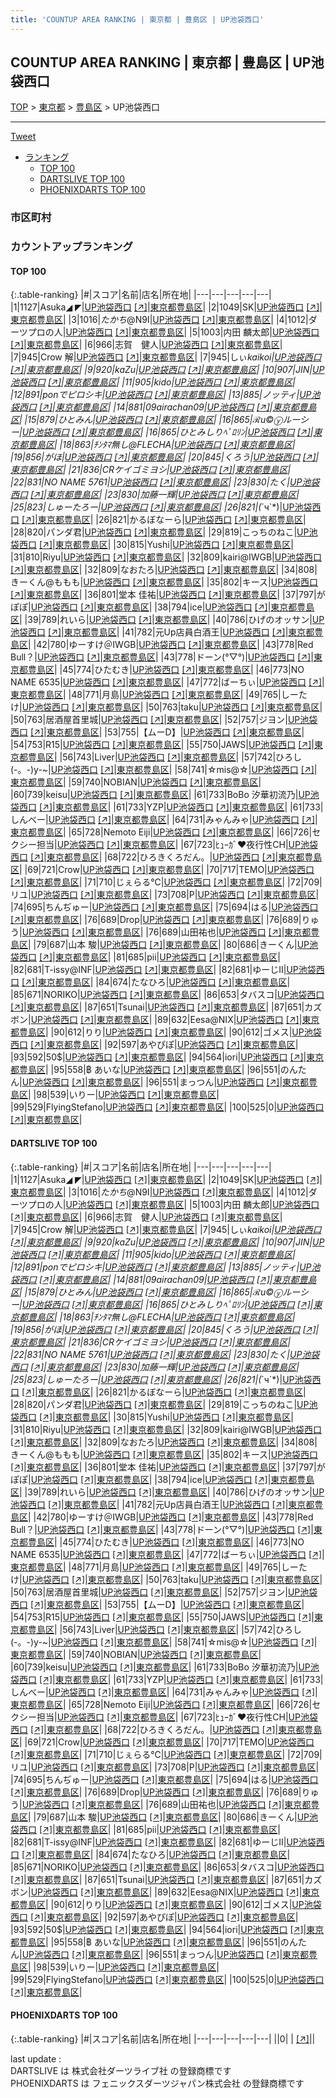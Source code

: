 ```yaml
---
title: 'COUNTUP AREA RANKING | 東京都 | 豊島区 | UP池袋西口'
---
```

## COUNTUP AREA RANKING | 東京都 | 豊島区 | UP池袋西口

[TOP](/darts/rank/) > [東京都](/darts/rank/東京都/) > [豊島区](/darts/rank/東京都/豊島区/) > UP池袋西口

___

<a href="https://twitter.com/share?ref_src=twsrc%5Etfw" data-text="COUNTUP AREA RANKING | 東京都豊島区UP池袋西口" class="twitter-share-button" data-hashtags="DARTSLIVE,PHOENIXDARTS,darts,ダーツ" data-show-count="false">Tweet</a>

* [ランキング](#カウントアップランキング)
    * [TOP 100](#top-100)
    * [DARTSLIVE TOP 100](#dartslive-top-100)
    * [PHOENIXDARTS TOP 100](#phoenixdarts-top-100)

### 市区町村

<ul>

</ul>

### カウントアップランキング

#### TOP 100



{:.table-ranking}
|#|スコア|名前|店名|所在地|
|---|---|---|---|---|
|1|1127|<span class="rank-name-dl">Asuka◢ ◤</span>|<a href="/darts/rank/shops/d7e721c33dec408aa3f63593b5358cc4.html">UP池袋西口</a> <a href="https://search.dartslive.com/jp/shop/d7e721c33dec408aa3f63593b5358cc4">[↗]</a>|<a href="/darts/rank/東京都/豊島区">東京都豊島区</a>|
|2|1049|<span class="rank-name-dl">SK</span>|<a href="/darts/rank/shops/d7e721c33dec408aa3f63593b5358cc4.html">UP池袋西口</a> <a href="https://search.dartslive.com/jp/shop/d7e721c33dec408aa3f63593b5358cc4">[↗]</a>|<a href="/darts/rank/東京都/豊島区">東京都豊島区</a>|
|3|1016|<span class="rank-name-dl">$たかち$@N9I</span>|<a href="/darts/rank/shops/d7e721c33dec408aa3f63593b5358cc4.html">UP池袋西口</a> <a href="https://search.dartslive.com/jp/shop/d7e721c33dec408aa3f63593b5358cc4">[↗]</a>|<a href="/darts/rank/東京都/豊島区">東京都豊島区</a>|
|4|1012|<span class="rank-name-dl">ダーツプロの人</span>|<a href="/darts/rank/shops/d7e721c33dec408aa3f63593b5358cc4.html">UP池袋西口</a> <a href="https://search.dartslive.com/jp/shop/d7e721c33dec408aa3f63593b5358cc4">[↗]</a>|<a href="/darts/rank/東京都/豊島区">東京都豊島区</a>|
|5|1003|<span class="rank-name-dl">内田 麟太郎</span>|<a href="/darts/rank/shops/d7e721c33dec408aa3f63593b5358cc4.html">UP池袋西口</a> <a href="https://search.dartslive.com/jp/shop/d7e721c33dec408aa3f63593b5358cc4">[↗]</a>|<a href="/darts/rank/東京都/豊島区">東京都豊島区</a>|
|6|966|<span class="rank-name-dl">志賀　健人</span>|<a href="/darts/rank/shops/d7e721c33dec408aa3f63593b5358cc4.html">UP池袋西口</a> <a href="https://search.dartslive.com/jp/shop/d7e721c33dec408aa3f63593b5358cc4">[↗]</a>|<a href="/darts/rank/東京都/豊島区">東京都豊島区</a>|
|7|945|<span class="rank-name-dl">Crow 解</span>|<a href="/darts/rank/shops/d7e721c33dec408aa3f63593b5358cc4.html">UP池袋西口</a> <a href="https://search.dartslive.com/jp/shop/d7e721c33dec408aa3f63593b5358cc4">[↗]</a>|<a href="/darts/rank/東京都/豊島区">東京都豊島区</a>|
|7|945|<span class="rank-name-dl">しぃ*kaikoi</span>|<a href="/darts/rank/shops/d7e721c33dec408aa3f63593b5358cc4.html">UP池袋西口</a> <a href="https://search.dartslive.com/jp/shop/d7e721c33dec408aa3f63593b5358cc4">[↗]</a>|<a href="/darts/rank/東京都/豊島区">東京都豊島区</a>|
|9|920|<span class="rank-name-dl">kaZu</span>|<a href="/darts/rank/shops/d7e721c33dec408aa3f63593b5358cc4.html">UP池袋西口</a> <a href="https://search.dartslive.com/jp/shop/d7e721c33dec408aa3f63593b5358cc4">[↗]</a>|<a href="/darts/rank/東京都/豊島区">東京都豊島区</a>|
|10|907|<span class="rank-name-dl">JIN</span>|<a href="/darts/rank/shops/d7e721c33dec408aa3f63593b5358cc4.html">UP池袋西口</a> <a href="https://search.dartslive.com/jp/shop/d7e721c33dec408aa3f63593b5358cc4">[↗]</a>|<a href="/darts/rank/東京都/豊島区">東京都豊島区</a>|
|11|905|<span class="rank-name-dl">kido</span>|<a href="/darts/rank/shops/d7e721c33dec408aa3f63593b5358cc4.html">UP池袋西口</a> <a href="https://search.dartslive.com/jp/shop/d7e721c33dec408aa3f63593b5358cc4">[↗]</a>|<a href="/darts/rank/東京都/豊島区">東京都豊島区</a>|
|12|891|<span class="rank-name-dl">ponでピロシキ</span>|<a href="/darts/rank/shops/d7e721c33dec408aa3f63593b5358cc4.html">UP池袋西口</a> <a href="https://search.dartslive.com/jp/shop/d7e721c33dec408aa3f63593b5358cc4">[↗]</a>|<a href="/darts/rank/東京都/豊島区">東京都豊島区</a>|
|13|885|<span class="rank-name-dl">ノッティ</span>|<a href="/darts/rank/shops/d7e721c33dec408aa3f63593b5358cc4.html">UP池袋西口</a> <a href="https://search.dartslive.com/jp/shop/d7e721c33dec408aa3f63593b5358cc4">[↗]</a>|<a href="/darts/rank/東京都/豊島区">東京都豊島区</a>|
|14|881|<span class="rank-name-dl">09airachan09</span>|<a href="/darts/rank/shops/d7e721c33dec408aa3f63593b5358cc4.html">UP池袋西口</a> <a href="https://search.dartslive.com/jp/shop/d7e721c33dec408aa3f63593b5358cc4">[↗]</a>|<a href="/darts/rank/東京都/豊島区">東京都豊島区</a>|
|15|879|<span class="rank-name-dl">ひとみん</span>|<a href="/darts/rank/shops/d7e721c33dec408aa3f63593b5358cc4.html">UP池袋西口</a> <a href="https://search.dartslive.com/jp/shop/d7e721c33dec408aa3f63593b5358cc4">[↗]</a>|<a href="/darts/rank/東京都/豊島区">東京都豊島区</a>|
|16|865|<span class="rank-name-dl">ℛu©ⓨルーシー</span>|<a href="/darts/rank/shops/d7e721c33dec408aa3f63593b5358cc4.html">UP池袋西口</a> <a href="https://search.dartslive.com/jp/shop/d7e721c33dec408aa3f63593b5358cc4">[↗]</a>|<a href="/darts/rank/東京都/豊島区">東京都豊島区</a>|
|16|865|<span class="rank-name-dl">ひとみしりﾍﾟﾛﾘﾝ</span>|<a href="/darts/rank/shops/d7e721c33dec408aa3f63593b5358cc4.html">UP池袋西口</a> <a href="https://search.dartslive.com/jp/shop/d7e721c33dec408aa3f63593b5358cc4">[↗]</a>|<a href="/darts/rank/東京都/豊島区">東京都豊島区</a>|
|18|863|<span class="rank-name-dl">ﾁﾝﾀﾏ無し@FLECHA</span>|<a href="/darts/rank/shops/d7e721c33dec408aa3f63593b5358cc4.html">UP池袋西口</a> <a href="https://search.dartslive.com/jp/shop/d7e721c33dec408aa3f63593b5358cc4">[↗]</a>|<a href="/darts/rank/東京都/豊島区">東京都豊島区</a>|
|19|856|<span class="rank-name-dl">がほ</span>|<a href="/darts/rank/shops/d7e721c33dec408aa3f63593b5358cc4.html">UP池袋西口</a> <a href="https://search.dartslive.com/jp/shop/d7e721c33dec408aa3f63593b5358cc4">[↗]</a>|<a href="/darts/rank/東京都/豊島区">東京都豊島区</a>|
|20|845|<span class="rank-name-dl">くろう</span>|<a href="/darts/rank/shops/d7e721c33dec408aa3f63593b5358cc4.html">UP池袋西口</a> <a href="https://search.dartslive.com/jp/shop/d7e721c33dec408aa3f63593b5358cc4">[↗]</a>|<a href="/darts/rank/東京都/豊島区">東京都豊島区</a>|
|21|836|<span class="rank-name-dl">CRケイゴミヨシ</span>|<a href="/darts/rank/shops/d7e721c33dec408aa3f63593b5358cc4.html">UP池袋西口</a> <a href="https://search.dartslive.com/jp/shop/d7e721c33dec408aa3f63593b5358cc4">[↗]</a>|<a href="/darts/rank/東京都/豊島区">東京都豊島区</a>|
|22|831|<span class="rank-name-dl">NO NAME 5761</span>|<a href="/darts/rank/shops/d7e721c33dec408aa3f63593b5358cc4.html">UP池袋西口</a> <a href="https://search.dartslive.com/jp/shop/d7e721c33dec408aa3f63593b5358cc4">[↗]</a>|<a href="/darts/rank/東京都/豊島区">東京都豊島区</a>|
|23|830|<span class="rank-name-dl">たく</span>|<a href="/darts/rank/shops/d7e721c33dec408aa3f63593b5358cc4.html">UP池袋西口</a> <a href="https://search.dartslive.com/jp/shop/d7e721c33dec408aa3f63593b5358cc4">[↗]</a>|<a href="/darts/rank/東京都/豊島区">東京都豊島区</a>|
|23|830|<span class="rank-name-dl">加藤一輝</span>|<a href="/darts/rank/shops/d7e721c33dec408aa3f63593b5358cc4.html">UP池袋西口</a> <a href="https://search.dartslive.com/jp/shop/d7e721c33dec408aa3f63593b5358cc4">[↗]</a>|<a href="/darts/rank/東京都/豊島区">東京都豊島区</a>|
|25|823|<span class="rank-name-dl">しゅーたろー</span>|<a href="/darts/rank/shops/d7e721c33dec408aa3f63593b5358cc4.html">UP池袋西口</a> <a href="https://search.dartslive.com/jp/shop/d7e721c33dec408aa3f63593b5358cc4">[↗]</a>|<a href="/darts/rank/東京都/豊島区">東京都豊島区</a>|
|26|821|<span class="rank-name-dl">(*´ч`*)</span>|<a href="/darts/rank/shops/d7e721c33dec408aa3f63593b5358cc4.html">UP池袋西口</a> <a href="https://search.dartslive.com/jp/shop/d7e721c33dec408aa3f63593b5358cc4">[↗]</a>|<a href="/darts/rank/東京都/豊島区">東京都豊島区</a>|
|26|821|<span class="rank-name-dl">かるぼなーら</span>|<a href="/darts/rank/shops/d7e721c33dec408aa3f63593b5358cc4.html">UP池袋西口</a> <a href="https://search.dartslive.com/jp/shop/d7e721c33dec408aa3f63593b5358cc4">[↗]</a>|<a href="/darts/rank/東京都/豊島区">東京都豊島区</a>|
|28|820|<span class="rank-name-dl">パンダ君</span>|<a href="/darts/rank/shops/d7e721c33dec408aa3f63593b5358cc4.html">UP池袋西口</a> <a href="https://search.dartslive.com/jp/shop/d7e721c33dec408aa3f63593b5358cc4">[↗]</a>|<a href="/darts/rank/東京都/豊島区">東京都豊島区</a>|
|29|819|<span class="rank-name-dl">こっちのねこ</span>|<a href="/darts/rank/shops/d7e721c33dec408aa3f63593b5358cc4.html">UP池袋西口</a> <a href="https://search.dartslive.com/jp/shop/d7e721c33dec408aa3f63593b5358cc4">[↗]</a>|<a href="/darts/rank/東京都/豊島区">東京都豊島区</a>|
|30|815|<span class="rank-name-dl">Yushi</span>|<a href="/darts/rank/shops/d7e721c33dec408aa3f63593b5358cc4.html">UP池袋西口</a> <a href="https://search.dartslive.com/jp/shop/d7e721c33dec408aa3f63593b5358cc4">[↗]</a>|<a href="/darts/rank/東京都/豊島区">東京都豊島区</a>|
|31|810|<span class="rank-name-dl">Riyu</span>|<a href="/darts/rank/shops/d7e721c33dec408aa3f63593b5358cc4.html">UP池袋西口</a> <a href="https://search.dartslive.com/jp/shop/d7e721c33dec408aa3f63593b5358cc4">[↗]</a>|<a href="/darts/rank/東京都/豊島区">東京都豊島区</a>|
|32|809|<span class="rank-name-dl">kairi@IWGB</span>|<a href="/darts/rank/shops/d7e721c33dec408aa3f63593b5358cc4.html">UP池袋西口</a> <a href="https://search.dartslive.com/jp/shop/d7e721c33dec408aa3f63593b5358cc4">[↗]</a>|<a href="/darts/rank/東京都/豊島区">東京都豊島区</a>|
|32|809|<span class="rank-name-dl">なおたろ</span>|<a href="/darts/rank/shops/d7e721c33dec408aa3f63593b5358cc4.html">UP池袋西口</a> <a href="https://search.dartslive.com/jp/shop/d7e721c33dec408aa3f63593b5358cc4">[↗]</a>|<a href="/darts/rank/東京都/豊島区">東京都豊島区</a>|
|34|808|<span class="rank-name-dl">きーくん@ももも</span>|<a href="/darts/rank/shops/d7e721c33dec408aa3f63593b5358cc4.html">UP池袋西口</a> <a href="https://search.dartslive.com/jp/shop/d7e721c33dec408aa3f63593b5358cc4">[↗]</a>|<a href="/darts/rank/東京都/豊島区">東京都豊島区</a>|
|35|802|<span class="rank-name-dl">キース</span>|<a href="/darts/rank/shops/d7e721c33dec408aa3f63593b5358cc4.html">UP池袋西口</a> <a href="https://search.dartslive.com/jp/shop/d7e721c33dec408aa3f63593b5358cc4">[↗]</a>|<a href="/darts/rank/東京都/豊島区">東京都豊島区</a>|
|36|801|<span class="rank-name-dl">堂本 佳祐</span>|<a href="/darts/rank/shops/d7e721c33dec408aa3f63593b5358cc4.html">UP池袋西口</a> <a href="https://search.dartslive.com/jp/shop/d7e721c33dec408aa3f63593b5358cc4">[↗]</a>|<a href="/darts/rank/東京都/豊島区">東京都豊島区</a>|
|37|797|<span class="rank-name-dl">がぽぽ</span>|<a href="/darts/rank/shops/d7e721c33dec408aa3f63593b5358cc4.html">UP池袋西口</a> <a href="https://search.dartslive.com/jp/shop/d7e721c33dec408aa3f63593b5358cc4">[↗]</a>|<a href="/darts/rank/東京都/豊島区">東京都豊島区</a>|
|38|794|<span class="rank-name-dl">ice</span>|<a href="/darts/rank/shops/d7e721c33dec408aa3f63593b5358cc4.html">UP池袋西口</a> <a href="https://search.dartslive.com/jp/shop/d7e721c33dec408aa3f63593b5358cc4">[↗]</a>|<a href="/darts/rank/東京都/豊島区">東京都豊島区</a>|
|39|789|<span class="rank-name-dl">れいら</span>|<a href="/darts/rank/shops/d7e721c33dec408aa3f63593b5358cc4.html">UP池袋西口</a> <a href="https://search.dartslive.com/jp/shop/d7e721c33dec408aa3f63593b5358cc4">[↗]</a>|<a href="/darts/rank/東京都/豊島区">東京都豊島区</a>|
|40|786|<span class="rank-name-dl">ひげのオッサン</span>|<a href="/darts/rank/shops/d7e721c33dec408aa3f63593b5358cc4.html">UP池袋西口</a> <a href="https://search.dartslive.com/jp/shop/d7e721c33dec408aa3f63593b5358cc4">[↗]</a>|<a href="/darts/rank/東京都/豊島区">東京都豊島区</a>|
|41|782|<span class="rank-name-dl">元Up店員白酒王</span>|<a href="/darts/rank/shops/d7e721c33dec408aa3f63593b5358cc4.html">UP池袋西口</a> <a href="https://search.dartslive.com/jp/shop/d7e721c33dec408aa3f63593b5358cc4">[↗]</a>|<a href="/darts/rank/東京都/豊島区">東京都豊島区</a>|
|42|780|<span class="rank-name-dl">ゆーすけ＠IWGB</span>|<a href="/darts/rank/shops/d7e721c33dec408aa3f63593b5358cc4.html">UP池袋西口</a> <a href="https://search.dartslive.com/jp/shop/d7e721c33dec408aa3f63593b5358cc4">[↗]</a>|<a href="/darts/rank/東京都/豊島区">東京都豊島区</a>|
|43|778|<span class="rank-name-dl">Red Bull？</span>|<a href="/darts/rank/shops/d7e721c33dec408aa3f63593b5358cc4.html">UP池袋西口</a> <a href="https://search.dartslive.com/jp/shop/d7e721c33dec408aa3f63593b5358cc4">[↗]</a>|<a href="/darts/rank/東京都/豊島区">東京都豊島区</a>|
|43|778|<span class="rank-name-dl">ドーン(°▽°)</span>|<a href="/darts/rank/shops/d7e721c33dec408aa3f63593b5358cc4.html">UP池袋西口</a> <a href="https://search.dartslive.com/jp/shop/d7e721c33dec408aa3f63593b5358cc4">[↗]</a>|<a href="/darts/rank/東京都/豊島区">東京都豊島区</a>|
|45|774|<span class="rank-name-dl">ひたむき</span>|<a href="/darts/rank/shops/d7e721c33dec408aa3f63593b5358cc4.html">UP池袋西口</a> <a href="https://search.dartslive.com/jp/shop/d7e721c33dec408aa3f63593b5358cc4">[↗]</a>|<a href="/darts/rank/東京都/豊島区">東京都豊島区</a>|
|46|773|<span class="rank-name-dl">NO NAME 6535</span>|<a href="/darts/rank/shops/d7e721c33dec408aa3f63593b5358cc4.html">UP池袋西口</a> <a href="https://search.dartslive.com/jp/shop/d7e721c33dec408aa3f63593b5358cc4">[↗]</a>|<a href="/darts/rank/東京都/豊島区">東京都豊島区</a>|
|47|772|<span class="rank-name-dl">ばーちぃ</span>|<a href="/darts/rank/shops/d7e721c33dec408aa3f63593b5358cc4.html">UP池袋西口</a> <a href="https://search.dartslive.com/jp/shop/d7e721c33dec408aa3f63593b5358cc4">[↗]</a>|<a href="/darts/rank/東京都/豊島区">東京都豊島区</a>|
|48|771|<span class="rank-name-dl">月島</span>|<a href="/darts/rank/shops/d7e721c33dec408aa3f63593b5358cc4.html">UP池袋西口</a> <a href="https://search.dartslive.com/jp/shop/d7e721c33dec408aa3f63593b5358cc4">[↗]</a>|<a href="/darts/rank/東京都/豊島区">東京都豊島区</a>|
|49|765|<span class="rank-name-dl">しーたけ</span>|<a href="/darts/rank/shops/d7e721c33dec408aa3f63593b5358cc4.html">UP池袋西口</a> <a href="https://search.dartslive.com/jp/shop/d7e721c33dec408aa3f63593b5358cc4">[↗]</a>|<a href="/darts/rank/東京都/豊島区">東京都豊島区</a>|
|50|763|<span class="rank-name-dl">taku</span>|<a href="/darts/rank/shops/d7e721c33dec408aa3f63593b5358cc4.html">UP池袋西口</a> <a href="https://search.dartslive.com/jp/shop/d7e721c33dec408aa3f63593b5358cc4">[↗]</a>|<a href="/darts/rank/東京都/豊島区">東京都豊島区</a>|
|50|763|<span class="rank-name-dl">居酒屋首里城</span>|<a href="/darts/rank/shops/d7e721c33dec408aa3f63593b5358cc4.html">UP池袋西口</a> <a href="https://search.dartslive.com/jp/shop/d7e721c33dec408aa3f63593b5358cc4">[↗]</a>|<a href="/darts/rank/東京都/豊島区">東京都豊島区</a>|
|52|757|<span class="rank-name-dl">ジヨン</span>|<a href="/darts/rank/shops/d7e721c33dec408aa3f63593b5358cc4.html">UP池袋西口</a> <a href="https://search.dartslive.com/jp/shop/d7e721c33dec408aa3f63593b5358cc4">[↗]</a>|<a href="/darts/rank/東京都/豊島区">東京都豊島区</a>|
|53|755|<span class="rank-name-dl">【ムーD】</span>|<a href="/darts/rank/shops/d7e721c33dec408aa3f63593b5358cc4.html">UP池袋西口</a> <a href="https://search.dartslive.com/jp/shop/d7e721c33dec408aa3f63593b5358cc4">[↗]</a>|<a href="/darts/rank/東京都/豊島区">東京都豊島区</a>|
|54|753|<span class="rank-name-dl">R15</span>|<a href="/darts/rank/shops/d7e721c33dec408aa3f63593b5358cc4.html">UP池袋西口</a> <a href="https://search.dartslive.com/jp/shop/d7e721c33dec408aa3f63593b5358cc4">[↗]</a>|<a href="/darts/rank/東京都/豊島区">東京都豊島区</a>|
|55|750|<span class="rank-name-dl">JAWS</span>|<a href="/darts/rank/shops/d7e721c33dec408aa3f63593b5358cc4.html">UP池袋西口</a> <a href="https://search.dartslive.com/jp/shop/d7e721c33dec408aa3f63593b5358cc4">[↗]</a>|<a href="/darts/rank/東京都/豊島区">東京都豊島区</a>|
|56|743|<span class="rank-name-dl">Liver</span>|<a href="/darts/rank/shops/d7e721c33dec408aa3f63593b5358cc4.html">UP池袋西口</a> <a href="https://search.dartslive.com/jp/shop/d7e721c33dec408aa3f63593b5358cc4">[↗]</a>|<a href="/darts/rank/東京都/豊島区">東京都豊島区</a>|
|57|742|<span class="rank-name-dl">ひろし(-。-)y-~</span>|<a href="/darts/rank/shops/d7e721c33dec408aa3f63593b5358cc4.html">UP池袋西口</a> <a href="https://search.dartslive.com/jp/shop/d7e721c33dec408aa3f63593b5358cc4">[↗]</a>|<a href="/darts/rank/東京都/豊島区">東京都豊島区</a>|
|58|741|<span class="rank-name-dl">☆mis@☆</span>|<a href="/darts/rank/shops/d7e721c33dec408aa3f63593b5358cc4.html">UP池袋西口</a> <a href="https://search.dartslive.com/jp/shop/d7e721c33dec408aa3f63593b5358cc4">[↗]</a>|<a href="/darts/rank/東京都/豊島区">東京都豊島区</a>|
|59|740|<span class="rank-name-dl">NOBIAN</span>|<a href="/darts/rank/shops/d7e721c33dec408aa3f63593b5358cc4.html">UP池袋西口</a> <a href="https://search.dartslive.com/jp/shop/d7e721c33dec408aa3f63593b5358cc4">[↗]</a>|<a href="/darts/rank/東京都/豊島区">東京都豊島区</a>|
|60|739|<span class="rank-name-dl">keisu</span>|<a href="/darts/rank/shops/d7e721c33dec408aa3f63593b5358cc4.html">UP池袋西口</a> <a href="https://search.dartslive.com/jp/shop/d7e721c33dec408aa3f63593b5358cc4">[↗]</a>|<a href="/darts/rank/東京都/豊島区">東京都豊島区</a>|
|61|733|<span class="rank-name-dl">BoBo 汐華初流乃</span>|<a href="/darts/rank/shops/d7e721c33dec408aa3f63593b5358cc4.html">UP池袋西口</a> <a href="https://search.dartslive.com/jp/shop/d7e721c33dec408aa3f63593b5358cc4">[↗]</a>|<a href="/darts/rank/東京都/豊島区">東京都豊島区</a>|
|61|733|<span class="rank-name-dl">YZP</span>|<a href="/darts/rank/shops/d7e721c33dec408aa3f63593b5358cc4.html">UP池袋西口</a> <a href="https://search.dartslive.com/jp/shop/d7e721c33dec408aa3f63593b5358cc4">[↗]</a>|<a href="/darts/rank/東京都/豊島区">東京都豊島区</a>|
|61|733|<span class="rank-name-dl">しんべー</span>|<a href="/darts/rank/shops/d7e721c33dec408aa3f63593b5358cc4.html">UP池袋西口</a> <a href="https://search.dartslive.com/jp/shop/d7e721c33dec408aa3f63593b5358cc4">[↗]</a>|<a href="/darts/rank/東京都/豊島区">東京都豊島区</a>|
|64|731|<span class="rank-name-dl">みゃんみゃ</span>|<a href="/darts/rank/shops/d7e721c33dec408aa3f63593b5358cc4.html">UP池袋西口</a> <a href="https://search.dartslive.com/jp/shop/d7e721c33dec408aa3f63593b5358cc4">[↗]</a>|<a href="/darts/rank/東京都/豊島区">東京都豊島区</a>|
|65|728|<span class="rank-name-dl">Nemoto Eiji</span>|<a href="/darts/rank/shops/d7e721c33dec408aa3f63593b5358cc4.html">UP池袋西口</a> <a href="https://search.dartslive.com/jp/shop/d7e721c33dec408aa3f63593b5358cc4">[↗]</a>|<a href="/darts/rank/東京都/豊島区">東京都豊島区</a>|
|66|726|<span class="rank-name-dl">セクシー担当</span>|<a href="/darts/rank/shops/d7e721c33dec408aa3f63593b5358cc4.html">UP池袋西口</a> <a href="https://search.dartslive.com/jp/shop/d7e721c33dec408aa3f63593b5358cc4">[↗]</a>|<a href="/darts/rank/東京都/豊島区">東京都豊島区</a>|
|67|723|<span class="rank-name-dl">ﾋｭｰｶﾞ❤夜行性CH</span>|<a href="/darts/rank/shops/d7e721c33dec408aa3f63593b5358cc4.html">UP池袋西口</a> <a href="https://search.dartslive.com/jp/shop/d7e721c33dec408aa3f63593b5358cc4">[↗]</a>|<a href="/darts/rank/東京都/豊島区">東京都豊島区</a>|
|68|722|<span class="rank-name-dl">ひろきくろだん。</span>|<a href="/darts/rank/shops/d7e721c33dec408aa3f63593b5358cc4.html">UP池袋西口</a> <a href="https://search.dartslive.com/jp/shop/d7e721c33dec408aa3f63593b5358cc4">[↗]</a>|<a href="/darts/rank/東京都/豊島区">東京都豊島区</a>|
|69|721|<span class="rank-name-dl">Crow</span>|<a href="/darts/rank/shops/d7e721c33dec408aa3f63593b5358cc4.html">UP池袋西口</a> <a href="https://search.dartslive.com/jp/shop/d7e721c33dec408aa3f63593b5358cc4">[↗]</a>|<a href="/darts/rank/東京都/豊島区">東京都豊島区</a>|
|70|717|<span class="rank-name-dl">TEMO</span>|<a href="/darts/rank/shops/d7e721c33dec408aa3f63593b5358cc4.html">UP池袋西口</a> <a href="https://search.dartslive.com/jp/shop/d7e721c33dec408aa3f63593b5358cc4">[↗]</a>|<a href="/darts/rank/東京都/豊島区">東京都豊島区</a>|
|71|710|<span class="rank-name-dl">じぇらる℃</span>|<a href="/darts/rank/shops/d7e721c33dec408aa3f63593b5358cc4.html">UP池袋西口</a> <a href="https://search.dartslive.com/jp/shop/d7e721c33dec408aa3f63593b5358cc4">[↗]</a>|<a href="/darts/rank/東京都/豊島区">東京都豊島区</a>|
|72|709|<span class="rank-name-dl">リユ</span>|<a href="/darts/rank/shops/d7e721c33dec408aa3f63593b5358cc4.html">UP池袋西口</a> <a href="https://search.dartslive.com/jp/shop/d7e721c33dec408aa3f63593b5358cc4">[↗]</a>|<a href="/darts/rank/東京都/豊島区">東京都豊島区</a>|
|73|708|<span class="rank-name-dl">P</span>|<a href="/darts/rank/shops/d7e721c33dec408aa3f63593b5358cc4.html">UP池袋西口</a> <a href="https://search.dartslive.com/jp/shop/d7e721c33dec408aa3f63593b5358cc4">[↗]</a>|<a href="/darts/rank/東京都/豊島区">東京都豊島区</a>|
|74|695|<span class="rank-name-dl">ちんぢゅー</span>|<a href="/darts/rank/shops/d7e721c33dec408aa3f63593b5358cc4.html">UP池袋西口</a> <a href="https://search.dartslive.com/jp/shop/d7e721c33dec408aa3f63593b5358cc4">[↗]</a>|<a href="/darts/rank/東京都/豊島区">東京都豊島区</a>|
|75|694|<span class="rank-name-dl">はる</span>|<a href="/darts/rank/shops/d7e721c33dec408aa3f63593b5358cc4.html">UP池袋西口</a> <a href="https://search.dartslive.com/jp/shop/d7e721c33dec408aa3f63593b5358cc4">[↗]</a>|<a href="/darts/rank/東京都/豊島区">東京都豊島区</a>|
|76|689|<span class="rank-name-dl">Drop</span>|<a href="/darts/rank/shops/d7e721c33dec408aa3f63593b5358cc4.html">UP池袋西口</a> <a href="https://search.dartslive.com/jp/shop/d7e721c33dec408aa3f63593b5358cc4">[↗]</a>|<a href="/darts/rank/東京都/豊島区">東京都豊島区</a>|
|76|689|<span class="rank-name-dl">りゅう</span>|<a href="/darts/rank/shops/d7e721c33dec408aa3f63593b5358cc4.html">UP池袋西口</a> <a href="https://search.dartslive.com/jp/shop/d7e721c33dec408aa3f63593b5358cc4">[↗]</a>|<a href="/darts/rank/東京都/豊島区">東京都豊島区</a>|
|76|689|<span class="rank-name-dl">山田祐也</span>|<a href="/darts/rank/shops/d7e721c33dec408aa3f63593b5358cc4.html">UP池袋西口</a> <a href="https://search.dartslive.com/jp/shop/d7e721c33dec408aa3f63593b5358cc4">[↗]</a>|<a href="/darts/rank/東京都/豊島区">東京都豊島区</a>|
|79|687|<span class="rank-name-dl">山本 駿</span>|<a href="/darts/rank/shops/d7e721c33dec408aa3f63593b5358cc4.html">UP池袋西口</a> <a href="https://search.dartslive.com/jp/shop/d7e721c33dec408aa3f63593b5358cc4">[↗]</a>|<a href="/darts/rank/東京都/豊島区">東京都豊島区</a>|
|80|686|<span class="rank-name-dl">きーくん</span>|<a href="/darts/rank/shops/d7e721c33dec408aa3f63593b5358cc4.html">UP池袋西口</a> <a href="https://search.dartslive.com/jp/shop/d7e721c33dec408aa3f63593b5358cc4">[↗]</a>|<a href="/darts/rank/東京都/豊島区">東京都豊島区</a>|
|81|685|<span class="rank-name-dl">pii</span>|<a href="/darts/rank/shops/d7e721c33dec408aa3f63593b5358cc4.html">UP池袋西口</a> <a href="https://search.dartslive.com/jp/shop/d7e721c33dec408aa3f63593b5358cc4">[↗]</a>|<a href="/darts/rank/東京都/豊島区">東京都豊島区</a>|
|82|681|<span class="rank-name-dl">T-issy@INF</span>|<a href="/darts/rank/shops/d7e721c33dec408aa3f63593b5358cc4.html">UP池袋西口</a> <a href="https://search.dartslive.com/jp/shop/d7e721c33dec408aa3f63593b5358cc4">[↗]</a>|<a href="/darts/rank/東京都/豊島区">東京都豊島区</a>|
|82|681|<span class="rank-name-dl">ゆーじII</span>|<a href="/darts/rank/shops/d7e721c33dec408aa3f63593b5358cc4.html">UP池袋西口</a> <a href="https://search.dartslive.com/jp/shop/d7e721c33dec408aa3f63593b5358cc4">[↗]</a>|<a href="/darts/rank/東京都/豊島区">東京都豊島区</a>|
|84|674|<span class="rank-name-dl">たなひろ</span>|<a href="/darts/rank/shops/d7e721c33dec408aa3f63593b5358cc4.html">UP池袋西口</a> <a href="https://search.dartslive.com/jp/shop/d7e721c33dec408aa3f63593b5358cc4">[↗]</a>|<a href="/darts/rank/東京都/豊島区">東京都豊島区</a>|
|85|671|<span class="rank-name-dl">NORIKO</span>|<a href="/darts/rank/shops/d7e721c33dec408aa3f63593b5358cc4.html">UP池袋西口</a> <a href="https://search.dartslive.com/jp/shop/d7e721c33dec408aa3f63593b5358cc4">[↗]</a>|<a href="/darts/rank/東京都/豊島区">東京都豊島区</a>|
|86|653|<span class="rank-name-dl">タバスコ</span>|<a href="/darts/rank/shops/d7e721c33dec408aa3f63593b5358cc4.html">UP池袋西口</a> <a href="https://search.dartslive.com/jp/shop/d7e721c33dec408aa3f63593b5358cc4">[↗]</a>|<a href="/darts/rank/東京都/豊島区">東京都豊島区</a>|
|87|651|<span class="rank-name-dl">Tsunai</span>|<a href="/darts/rank/shops/d7e721c33dec408aa3f63593b5358cc4.html">UP池袋西口</a> <a href="https://search.dartslive.com/jp/shop/d7e721c33dec408aa3f63593b5358cc4">[↗]</a>|<a href="/darts/rank/東京都/豊島区">東京都豊島区</a>|
|87|651|<span class="rank-name-dl">カズボン</span>|<a href="/darts/rank/shops/d7e721c33dec408aa3f63593b5358cc4.html">UP池袋西口</a> <a href="https://search.dartslive.com/jp/shop/d7e721c33dec408aa3f63593b5358cc4">[↗]</a>|<a href="/darts/rank/東京都/豊島区">東京都豊島区</a>|
|89|632|<span class="rank-name-dl">Eesa@NIX</span>|<a href="/darts/rank/shops/d7e721c33dec408aa3f63593b5358cc4.html">UP池袋西口</a> <a href="https://search.dartslive.com/jp/shop/d7e721c33dec408aa3f63593b5358cc4">[↗]</a>|<a href="/darts/rank/東京都/豊島区">東京都豊島区</a>|
|90|612|<span class="rank-name-dl">りり</span>|<a href="/darts/rank/shops/d7e721c33dec408aa3f63593b5358cc4.html">UP池袋西口</a> <a href="https://search.dartslive.com/jp/shop/d7e721c33dec408aa3f63593b5358cc4">[↗]</a>|<a href="/darts/rank/東京都/豊島区">東京都豊島区</a>|
|90|612|<span class="rank-name-dl">ゴメス</span>|<a href="/darts/rank/shops/d7e721c33dec408aa3f63593b5358cc4.html">UP池袋西口</a> <a href="https://search.dartslive.com/jp/shop/d7e721c33dec408aa3f63593b5358cc4">[↗]</a>|<a href="/darts/rank/東京都/豊島区">東京都豊島区</a>|
|92|597|<span class="rank-name-dl">あやぴぽ</span>|<a href="/darts/rank/shops/d7e721c33dec408aa3f63593b5358cc4.html">UP池袋西口</a> <a href="https://search.dartslive.com/jp/shop/d7e721c33dec408aa3f63593b5358cc4">[↗]</a>|<a href="/darts/rank/東京都/豊島区">東京都豊島区</a>|
|93|592|<span class="rank-name-dl">50$</span>|<a href="/darts/rank/shops/d7e721c33dec408aa3f63593b5358cc4.html">UP池袋西口</a> <a href="https://search.dartslive.com/jp/shop/d7e721c33dec408aa3f63593b5358cc4">[↗]</a>|<a href="/darts/rank/東京都/豊島区">東京都豊島区</a>|
|94|564|<span class="rank-name-dl">iori</span>|<a href="/darts/rank/shops/d7e721c33dec408aa3f63593b5358cc4.html">UP池袋西口</a> <a href="https://search.dartslive.com/jp/shop/d7e721c33dec408aa3f63593b5358cc4">[↗]</a>|<a href="/darts/rank/東京都/豊島区">東京都豊島区</a>|
|95|558|<span class="rank-name-dl">฿ あいな</span>|<a href="/darts/rank/shops/d7e721c33dec408aa3f63593b5358cc4.html">UP池袋西口</a> <a href="https://search.dartslive.com/jp/shop/d7e721c33dec408aa3f63593b5358cc4">[↗]</a>|<a href="/darts/rank/東京都/豊島区">東京都豊島区</a>|
|96|551|<span class="rank-name-dl">のんたん</span>|<a href="/darts/rank/shops/d7e721c33dec408aa3f63593b5358cc4.html">UP池袋西口</a> <a href="https://search.dartslive.com/jp/shop/d7e721c33dec408aa3f63593b5358cc4">[↗]</a>|<a href="/darts/rank/東京都/豊島区">東京都豊島区</a>|
|96|551|<span class="rank-name-dl">まっつん</span>|<a href="/darts/rank/shops/d7e721c33dec408aa3f63593b5358cc4.html">UP池袋西口</a> <a href="https://search.dartslive.com/jp/shop/d7e721c33dec408aa3f63593b5358cc4">[↗]</a>|<a href="/darts/rank/東京都/豊島区">東京都豊島区</a>|
|98|539|<span class="rank-name-dl">いりー</span>|<a href="/darts/rank/shops/d7e721c33dec408aa3f63593b5358cc4.html">UP池袋西口</a> <a href="https://search.dartslive.com/jp/shop/d7e721c33dec408aa3f63593b5358cc4">[↗]</a>|<a href="/darts/rank/東京都/豊島区">東京都豊島区</a>|
|99|529|<span class="rank-name-dl">FlyingStefano</span>|<a href="/darts/rank/shops/d7e721c33dec408aa3f63593b5358cc4.html">UP池袋西口</a> <a href="https://search.dartslive.com/jp/shop/d7e721c33dec408aa3f63593b5358cc4">[↗]</a>|<a href="/darts/rank/東京都/豊島区">東京都豊島区</a>|
|100|525|<span class="rank-name-dl">0</span>|<a href="/darts/rank/shops/d7e721c33dec408aa3f63593b5358cc4.html">UP池袋西口</a> <a href="https://search.dartslive.com/jp/shop/d7e721c33dec408aa3f63593b5358cc4">[↗]</a>|<a href="/darts/rank/東京都/豊島区">東京都豊島区</a>|


#### DARTSLIVE TOP 100



{:.table-ranking}
|#|スコア|名前|店名|所在地|
|---|---|---|---|---|
|1|1127|<span class="rank-name-dl">Asuka◢ ◤</span>|<a href="/darts/rank/shops/d7e721c33dec408aa3f63593b5358cc4.html">UP池袋西口</a> <a href="https://search.dartslive.com/jp/shop/d7e721c33dec408aa3f63593b5358cc4">[↗]</a>|<a href="/darts/rank/東京都/豊島区">東京都豊島区</a>|
|2|1049|<span class="rank-name-dl">SK</span>|<a href="/darts/rank/shops/d7e721c33dec408aa3f63593b5358cc4.html">UP池袋西口</a> <a href="https://search.dartslive.com/jp/shop/d7e721c33dec408aa3f63593b5358cc4">[↗]</a>|<a href="/darts/rank/東京都/豊島区">東京都豊島区</a>|
|3|1016|<span class="rank-name-dl">$たかち$@N9I</span>|<a href="/darts/rank/shops/d7e721c33dec408aa3f63593b5358cc4.html">UP池袋西口</a> <a href="https://search.dartslive.com/jp/shop/d7e721c33dec408aa3f63593b5358cc4">[↗]</a>|<a href="/darts/rank/東京都/豊島区">東京都豊島区</a>|
|4|1012|<span class="rank-name-dl">ダーツプロの人</span>|<a href="/darts/rank/shops/d7e721c33dec408aa3f63593b5358cc4.html">UP池袋西口</a> <a href="https://search.dartslive.com/jp/shop/d7e721c33dec408aa3f63593b5358cc4">[↗]</a>|<a href="/darts/rank/東京都/豊島区">東京都豊島区</a>|
|5|1003|<span class="rank-name-dl">内田 麟太郎</span>|<a href="/darts/rank/shops/d7e721c33dec408aa3f63593b5358cc4.html">UP池袋西口</a> <a href="https://search.dartslive.com/jp/shop/d7e721c33dec408aa3f63593b5358cc4">[↗]</a>|<a href="/darts/rank/東京都/豊島区">東京都豊島区</a>|
|6|966|<span class="rank-name-dl">志賀　健人</span>|<a href="/darts/rank/shops/d7e721c33dec408aa3f63593b5358cc4.html">UP池袋西口</a> <a href="https://search.dartslive.com/jp/shop/d7e721c33dec408aa3f63593b5358cc4">[↗]</a>|<a href="/darts/rank/東京都/豊島区">東京都豊島区</a>|
|7|945|<span class="rank-name-dl">Crow 解</span>|<a href="/darts/rank/shops/d7e721c33dec408aa3f63593b5358cc4.html">UP池袋西口</a> <a href="https://search.dartslive.com/jp/shop/d7e721c33dec408aa3f63593b5358cc4">[↗]</a>|<a href="/darts/rank/東京都/豊島区">東京都豊島区</a>|
|7|945|<span class="rank-name-dl">しぃ*kaikoi</span>|<a href="/darts/rank/shops/d7e721c33dec408aa3f63593b5358cc4.html">UP池袋西口</a> <a href="https://search.dartslive.com/jp/shop/d7e721c33dec408aa3f63593b5358cc4">[↗]</a>|<a href="/darts/rank/東京都/豊島区">東京都豊島区</a>|
|9|920|<span class="rank-name-dl">kaZu</span>|<a href="/darts/rank/shops/d7e721c33dec408aa3f63593b5358cc4.html">UP池袋西口</a> <a href="https://search.dartslive.com/jp/shop/d7e721c33dec408aa3f63593b5358cc4">[↗]</a>|<a href="/darts/rank/東京都/豊島区">東京都豊島区</a>|
|10|907|<span class="rank-name-dl">JIN</span>|<a href="/darts/rank/shops/d7e721c33dec408aa3f63593b5358cc4.html">UP池袋西口</a> <a href="https://search.dartslive.com/jp/shop/d7e721c33dec408aa3f63593b5358cc4">[↗]</a>|<a href="/darts/rank/東京都/豊島区">東京都豊島区</a>|
|11|905|<span class="rank-name-dl">kido</span>|<a href="/darts/rank/shops/d7e721c33dec408aa3f63593b5358cc4.html">UP池袋西口</a> <a href="https://search.dartslive.com/jp/shop/d7e721c33dec408aa3f63593b5358cc4">[↗]</a>|<a href="/darts/rank/東京都/豊島区">東京都豊島区</a>|
|12|891|<span class="rank-name-dl">ponでピロシキ</span>|<a href="/darts/rank/shops/d7e721c33dec408aa3f63593b5358cc4.html">UP池袋西口</a> <a href="https://search.dartslive.com/jp/shop/d7e721c33dec408aa3f63593b5358cc4">[↗]</a>|<a href="/darts/rank/東京都/豊島区">東京都豊島区</a>|
|13|885|<span class="rank-name-dl">ノッティ</span>|<a href="/darts/rank/shops/d7e721c33dec408aa3f63593b5358cc4.html">UP池袋西口</a> <a href="https://search.dartslive.com/jp/shop/d7e721c33dec408aa3f63593b5358cc4">[↗]</a>|<a href="/darts/rank/東京都/豊島区">東京都豊島区</a>|
|14|881|<span class="rank-name-dl">09airachan09</span>|<a href="/darts/rank/shops/d7e721c33dec408aa3f63593b5358cc4.html">UP池袋西口</a> <a href="https://search.dartslive.com/jp/shop/d7e721c33dec408aa3f63593b5358cc4">[↗]</a>|<a href="/darts/rank/東京都/豊島区">東京都豊島区</a>|
|15|879|<span class="rank-name-dl">ひとみん</span>|<a href="/darts/rank/shops/d7e721c33dec408aa3f63593b5358cc4.html">UP池袋西口</a> <a href="https://search.dartslive.com/jp/shop/d7e721c33dec408aa3f63593b5358cc4">[↗]</a>|<a href="/darts/rank/東京都/豊島区">東京都豊島区</a>|
|16|865|<span class="rank-name-dl">ℛu©ⓨルーシー</span>|<a href="/darts/rank/shops/d7e721c33dec408aa3f63593b5358cc4.html">UP池袋西口</a> <a href="https://search.dartslive.com/jp/shop/d7e721c33dec408aa3f63593b5358cc4">[↗]</a>|<a href="/darts/rank/東京都/豊島区">東京都豊島区</a>|
|16|865|<span class="rank-name-dl">ひとみしりﾍﾟﾛﾘﾝ</span>|<a href="/darts/rank/shops/d7e721c33dec408aa3f63593b5358cc4.html">UP池袋西口</a> <a href="https://search.dartslive.com/jp/shop/d7e721c33dec408aa3f63593b5358cc4">[↗]</a>|<a href="/darts/rank/東京都/豊島区">東京都豊島区</a>|
|18|863|<span class="rank-name-dl">ﾁﾝﾀﾏ無し@FLECHA</span>|<a href="/darts/rank/shops/d7e721c33dec408aa3f63593b5358cc4.html">UP池袋西口</a> <a href="https://search.dartslive.com/jp/shop/d7e721c33dec408aa3f63593b5358cc4">[↗]</a>|<a href="/darts/rank/東京都/豊島区">東京都豊島区</a>|
|19|856|<span class="rank-name-dl">がほ</span>|<a href="/darts/rank/shops/d7e721c33dec408aa3f63593b5358cc4.html">UP池袋西口</a> <a href="https://search.dartslive.com/jp/shop/d7e721c33dec408aa3f63593b5358cc4">[↗]</a>|<a href="/darts/rank/東京都/豊島区">東京都豊島区</a>|
|20|845|<span class="rank-name-dl">くろう</span>|<a href="/darts/rank/shops/d7e721c33dec408aa3f63593b5358cc4.html">UP池袋西口</a> <a href="https://search.dartslive.com/jp/shop/d7e721c33dec408aa3f63593b5358cc4">[↗]</a>|<a href="/darts/rank/東京都/豊島区">東京都豊島区</a>|
|21|836|<span class="rank-name-dl">CRケイゴミヨシ</span>|<a href="/darts/rank/shops/d7e721c33dec408aa3f63593b5358cc4.html">UP池袋西口</a> <a href="https://search.dartslive.com/jp/shop/d7e721c33dec408aa3f63593b5358cc4">[↗]</a>|<a href="/darts/rank/東京都/豊島区">東京都豊島区</a>|
|22|831|<span class="rank-name-dl">NO NAME 5761</span>|<a href="/darts/rank/shops/d7e721c33dec408aa3f63593b5358cc4.html">UP池袋西口</a> <a href="https://search.dartslive.com/jp/shop/d7e721c33dec408aa3f63593b5358cc4">[↗]</a>|<a href="/darts/rank/東京都/豊島区">東京都豊島区</a>|
|23|830|<span class="rank-name-dl">たく</span>|<a href="/darts/rank/shops/d7e721c33dec408aa3f63593b5358cc4.html">UP池袋西口</a> <a href="https://search.dartslive.com/jp/shop/d7e721c33dec408aa3f63593b5358cc4">[↗]</a>|<a href="/darts/rank/東京都/豊島区">東京都豊島区</a>|
|23|830|<span class="rank-name-dl">加藤一輝</span>|<a href="/darts/rank/shops/d7e721c33dec408aa3f63593b5358cc4.html">UP池袋西口</a> <a href="https://search.dartslive.com/jp/shop/d7e721c33dec408aa3f63593b5358cc4">[↗]</a>|<a href="/darts/rank/東京都/豊島区">東京都豊島区</a>|
|25|823|<span class="rank-name-dl">しゅーたろー</span>|<a href="/darts/rank/shops/d7e721c33dec408aa3f63593b5358cc4.html">UP池袋西口</a> <a href="https://search.dartslive.com/jp/shop/d7e721c33dec408aa3f63593b5358cc4">[↗]</a>|<a href="/darts/rank/東京都/豊島区">東京都豊島区</a>|
|26|821|<span class="rank-name-dl">(*´ч`*)</span>|<a href="/darts/rank/shops/d7e721c33dec408aa3f63593b5358cc4.html">UP池袋西口</a> <a href="https://search.dartslive.com/jp/shop/d7e721c33dec408aa3f63593b5358cc4">[↗]</a>|<a href="/darts/rank/東京都/豊島区">東京都豊島区</a>|
|26|821|<span class="rank-name-dl">かるぼなーら</span>|<a href="/darts/rank/shops/d7e721c33dec408aa3f63593b5358cc4.html">UP池袋西口</a> <a href="https://search.dartslive.com/jp/shop/d7e721c33dec408aa3f63593b5358cc4">[↗]</a>|<a href="/darts/rank/東京都/豊島区">東京都豊島区</a>|
|28|820|<span class="rank-name-dl">パンダ君</span>|<a href="/darts/rank/shops/d7e721c33dec408aa3f63593b5358cc4.html">UP池袋西口</a> <a href="https://search.dartslive.com/jp/shop/d7e721c33dec408aa3f63593b5358cc4">[↗]</a>|<a href="/darts/rank/東京都/豊島区">東京都豊島区</a>|
|29|819|<span class="rank-name-dl">こっちのねこ</span>|<a href="/darts/rank/shops/d7e721c33dec408aa3f63593b5358cc4.html">UP池袋西口</a> <a href="https://search.dartslive.com/jp/shop/d7e721c33dec408aa3f63593b5358cc4">[↗]</a>|<a href="/darts/rank/東京都/豊島区">東京都豊島区</a>|
|30|815|<span class="rank-name-dl">Yushi</span>|<a href="/darts/rank/shops/d7e721c33dec408aa3f63593b5358cc4.html">UP池袋西口</a> <a href="https://search.dartslive.com/jp/shop/d7e721c33dec408aa3f63593b5358cc4">[↗]</a>|<a href="/darts/rank/東京都/豊島区">東京都豊島区</a>|
|31|810|<span class="rank-name-dl">Riyu</span>|<a href="/darts/rank/shops/d7e721c33dec408aa3f63593b5358cc4.html">UP池袋西口</a> <a href="https://search.dartslive.com/jp/shop/d7e721c33dec408aa3f63593b5358cc4">[↗]</a>|<a href="/darts/rank/東京都/豊島区">東京都豊島区</a>|
|32|809|<span class="rank-name-dl">kairi@IWGB</span>|<a href="/darts/rank/shops/d7e721c33dec408aa3f63593b5358cc4.html">UP池袋西口</a> <a href="https://search.dartslive.com/jp/shop/d7e721c33dec408aa3f63593b5358cc4">[↗]</a>|<a href="/darts/rank/東京都/豊島区">東京都豊島区</a>|
|32|809|<span class="rank-name-dl">なおたろ</span>|<a href="/darts/rank/shops/d7e721c33dec408aa3f63593b5358cc4.html">UP池袋西口</a> <a href="https://search.dartslive.com/jp/shop/d7e721c33dec408aa3f63593b5358cc4">[↗]</a>|<a href="/darts/rank/東京都/豊島区">東京都豊島区</a>|
|34|808|<span class="rank-name-dl">きーくん@ももも</span>|<a href="/darts/rank/shops/d7e721c33dec408aa3f63593b5358cc4.html">UP池袋西口</a> <a href="https://search.dartslive.com/jp/shop/d7e721c33dec408aa3f63593b5358cc4">[↗]</a>|<a href="/darts/rank/東京都/豊島区">東京都豊島区</a>|
|35|802|<span class="rank-name-dl">キース</span>|<a href="/darts/rank/shops/d7e721c33dec408aa3f63593b5358cc4.html">UP池袋西口</a> <a href="https://search.dartslive.com/jp/shop/d7e721c33dec408aa3f63593b5358cc4">[↗]</a>|<a href="/darts/rank/東京都/豊島区">東京都豊島区</a>|
|36|801|<span class="rank-name-dl">堂本 佳祐</span>|<a href="/darts/rank/shops/d7e721c33dec408aa3f63593b5358cc4.html">UP池袋西口</a> <a href="https://search.dartslive.com/jp/shop/d7e721c33dec408aa3f63593b5358cc4">[↗]</a>|<a href="/darts/rank/東京都/豊島区">東京都豊島区</a>|
|37|797|<span class="rank-name-dl">がぽぽ</span>|<a href="/darts/rank/shops/d7e721c33dec408aa3f63593b5358cc4.html">UP池袋西口</a> <a href="https://search.dartslive.com/jp/shop/d7e721c33dec408aa3f63593b5358cc4">[↗]</a>|<a href="/darts/rank/東京都/豊島区">東京都豊島区</a>|
|38|794|<span class="rank-name-dl">ice</span>|<a href="/darts/rank/shops/d7e721c33dec408aa3f63593b5358cc4.html">UP池袋西口</a> <a href="https://search.dartslive.com/jp/shop/d7e721c33dec408aa3f63593b5358cc4">[↗]</a>|<a href="/darts/rank/東京都/豊島区">東京都豊島区</a>|
|39|789|<span class="rank-name-dl">れいら</span>|<a href="/darts/rank/shops/d7e721c33dec408aa3f63593b5358cc4.html">UP池袋西口</a> <a href="https://search.dartslive.com/jp/shop/d7e721c33dec408aa3f63593b5358cc4">[↗]</a>|<a href="/darts/rank/東京都/豊島区">東京都豊島区</a>|
|40|786|<span class="rank-name-dl">ひげのオッサン</span>|<a href="/darts/rank/shops/d7e721c33dec408aa3f63593b5358cc4.html">UP池袋西口</a> <a href="https://search.dartslive.com/jp/shop/d7e721c33dec408aa3f63593b5358cc4">[↗]</a>|<a href="/darts/rank/東京都/豊島区">東京都豊島区</a>|
|41|782|<span class="rank-name-dl">元Up店員白酒王</span>|<a href="/darts/rank/shops/d7e721c33dec408aa3f63593b5358cc4.html">UP池袋西口</a> <a href="https://search.dartslive.com/jp/shop/d7e721c33dec408aa3f63593b5358cc4">[↗]</a>|<a href="/darts/rank/東京都/豊島区">東京都豊島区</a>|
|42|780|<span class="rank-name-dl">ゆーすけ＠IWGB</span>|<a href="/darts/rank/shops/d7e721c33dec408aa3f63593b5358cc4.html">UP池袋西口</a> <a href="https://search.dartslive.com/jp/shop/d7e721c33dec408aa3f63593b5358cc4">[↗]</a>|<a href="/darts/rank/東京都/豊島区">東京都豊島区</a>|
|43|778|<span class="rank-name-dl">Red Bull？</span>|<a href="/darts/rank/shops/d7e721c33dec408aa3f63593b5358cc4.html">UP池袋西口</a> <a href="https://search.dartslive.com/jp/shop/d7e721c33dec408aa3f63593b5358cc4">[↗]</a>|<a href="/darts/rank/東京都/豊島区">東京都豊島区</a>|
|43|778|<span class="rank-name-dl">ドーン(°▽°)</span>|<a href="/darts/rank/shops/d7e721c33dec408aa3f63593b5358cc4.html">UP池袋西口</a> <a href="https://search.dartslive.com/jp/shop/d7e721c33dec408aa3f63593b5358cc4">[↗]</a>|<a href="/darts/rank/東京都/豊島区">東京都豊島区</a>|
|45|774|<span class="rank-name-dl">ひたむき</span>|<a href="/darts/rank/shops/d7e721c33dec408aa3f63593b5358cc4.html">UP池袋西口</a> <a href="https://search.dartslive.com/jp/shop/d7e721c33dec408aa3f63593b5358cc4">[↗]</a>|<a href="/darts/rank/東京都/豊島区">東京都豊島区</a>|
|46|773|<span class="rank-name-dl">NO NAME 6535</span>|<a href="/darts/rank/shops/d7e721c33dec408aa3f63593b5358cc4.html">UP池袋西口</a> <a href="https://search.dartslive.com/jp/shop/d7e721c33dec408aa3f63593b5358cc4">[↗]</a>|<a href="/darts/rank/東京都/豊島区">東京都豊島区</a>|
|47|772|<span class="rank-name-dl">ばーちぃ</span>|<a href="/darts/rank/shops/d7e721c33dec408aa3f63593b5358cc4.html">UP池袋西口</a> <a href="https://search.dartslive.com/jp/shop/d7e721c33dec408aa3f63593b5358cc4">[↗]</a>|<a href="/darts/rank/東京都/豊島区">東京都豊島区</a>|
|48|771|<span class="rank-name-dl">月島</span>|<a href="/darts/rank/shops/d7e721c33dec408aa3f63593b5358cc4.html">UP池袋西口</a> <a href="https://search.dartslive.com/jp/shop/d7e721c33dec408aa3f63593b5358cc4">[↗]</a>|<a href="/darts/rank/東京都/豊島区">東京都豊島区</a>|
|49|765|<span class="rank-name-dl">しーたけ</span>|<a href="/darts/rank/shops/d7e721c33dec408aa3f63593b5358cc4.html">UP池袋西口</a> <a href="https://search.dartslive.com/jp/shop/d7e721c33dec408aa3f63593b5358cc4">[↗]</a>|<a href="/darts/rank/東京都/豊島区">東京都豊島区</a>|
|50|763|<span class="rank-name-dl">taku</span>|<a href="/darts/rank/shops/d7e721c33dec408aa3f63593b5358cc4.html">UP池袋西口</a> <a href="https://search.dartslive.com/jp/shop/d7e721c33dec408aa3f63593b5358cc4">[↗]</a>|<a href="/darts/rank/東京都/豊島区">東京都豊島区</a>|
|50|763|<span class="rank-name-dl">居酒屋首里城</span>|<a href="/darts/rank/shops/d7e721c33dec408aa3f63593b5358cc4.html">UP池袋西口</a> <a href="https://search.dartslive.com/jp/shop/d7e721c33dec408aa3f63593b5358cc4">[↗]</a>|<a href="/darts/rank/東京都/豊島区">東京都豊島区</a>|
|52|757|<span class="rank-name-dl">ジヨン</span>|<a href="/darts/rank/shops/d7e721c33dec408aa3f63593b5358cc4.html">UP池袋西口</a> <a href="https://search.dartslive.com/jp/shop/d7e721c33dec408aa3f63593b5358cc4">[↗]</a>|<a href="/darts/rank/東京都/豊島区">東京都豊島区</a>|
|53|755|<span class="rank-name-dl">【ムーD】</span>|<a href="/darts/rank/shops/d7e721c33dec408aa3f63593b5358cc4.html">UP池袋西口</a> <a href="https://search.dartslive.com/jp/shop/d7e721c33dec408aa3f63593b5358cc4">[↗]</a>|<a href="/darts/rank/東京都/豊島区">東京都豊島区</a>|
|54|753|<span class="rank-name-dl">R15</span>|<a href="/darts/rank/shops/d7e721c33dec408aa3f63593b5358cc4.html">UP池袋西口</a> <a href="https://search.dartslive.com/jp/shop/d7e721c33dec408aa3f63593b5358cc4">[↗]</a>|<a href="/darts/rank/東京都/豊島区">東京都豊島区</a>|
|55|750|<span class="rank-name-dl">JAWS</span>|<a href="/darts/rank/shops/d7e721c33dec408aa3f63593b5358cc4.html">UP池袋西口</a> <a href="https://search.dartslive.com/jp/shop/d7e721c33dec408aa3f63593b5358cc4">[↗]</a>|<a href="/darts/rank/東京都/豊島区">東京都豊島区</a>|
|56|743|<span class="rank-name-dl">Liver</span>|<a href="/darts/rank/shops/d7e721c33dec408aa3f63593b5358cc4.html">UP池袋西口</a> <a href="https://search.dartslive.com/jp/shop/d7e721c33dec408aa3f63593b5358cc4">[↗]</a>|<a href="/darts/rank/東京都/豊島区">東京都豊島区</a>|
|57|742|<span class="rank-name-dl">ひろし(-。-)y-~</span>|<a href="/darts/rank/shops/d7e721c33dec408aa3f63593b5358cc4.html">UP池袋西口</a> <a href="https://search.dartslive.com/jp/shop/d7e721c33dec408aa3f63593b5358cc4">[↗]</a>|<a href="/darts/rank/東京都/豊島区">東京都豊島区</a>|
|58|741|<span class="rank-name-dl">☆mis@☆</span>|<a href="/darts/rank/shops/d7e721c33dec408aa3f63593b5358cc4.html">UP池袋西口</a> <a href="https://search.dartslive.com/jp/shop/d7e721c33dec408aa3f63593b5358cc4">[↗]</a>|<a href="/darts/rank/東京都/豊島区">東京都豊島区</a>|
|59|740|<span class="rank-name-dl">NOBIAN</span>|<a href="/darts/rank/shops/d7e721c33dec408aa3f63593b5358cc4.html">UP池袋西口</a> <a href="https://search.dartslive.com/jp/shop/d7e721c33dec408aa3f63593b5358cc4">[↗]</a>|<a href="/darts/rank/東京都/豊島区">東京都豊島区</a>|
|60|739|<span class="rank-name-dl">keisu</span>|<a href="/darts/rank/shops/d7e721c33dec408aa3f63593b5358cc4.html">UP池袋西口</a> <a href="https://search.dartslive.com/jp/shop/d7e721c33dec408aa3f63593b5358cc4">[↗]</a>|<a href="/darts/rank/東京都/豊島区">東京都豊島区</a>|
|61|733|<span class="rank-name-dl">BoBo 汐華初流乃</span>|<a href="/darts/rank/shops/d7e721c33dec408aa3f63593b5358cc4.html">UP池袋西口</a> <a href="https://search.dartslive.com/jp/shop/d7e721c33dec408aa3f63593b5358cc4">[↗]</a>|<a href="/darts/rank/東京都/豊島区">東京都豊島区</a>|
|61|733|<span class="rank-name-dl">YZP</span>|<a href="/darts/rank/shops/d7e721c33dec408aa3f63593b5358cc4.html">UP池袋西口</a> <a href="https://search.dartslive.com/jp/shop/d7e721c33dec408aa3f63593b5358cc4">[↗]</a>|<a href="/darts/rank/東京都/豊島区">東京都豊島区</a>|
|61|733|<span class="rank-name-dl">しんべー</span>|<a href="/darts/rank/shops/d7e721c33dec408aa3f63593b5358cc4.html">UP池袋西口</a> <a href="https://search.dartslive.com/jp/shop/d7e721c33dec408aa3f63593b5358cc4">[↗]</a>|<a href="/darts/rank/東京都/豊島区">東京都豊島区</a>|
|64|731|<span class="rank-name-dl">みゃんみゃ</span>|<a href="/darts/rank/shops/d7e721c33dec408aa3f63593b5358cc4.html">UP池袋西口</a> <a href="https://search.dartslive.com/jp/shop/d7e721c33dec408aa3f63593b5358cc4">[↗]</a>|<a href="/darts/rank/東京都/豊島区">東京都豊島区</a>|
|65|728|<span class="rank-name-dl">Nemoto Eiji</span>|<a href="/darts/rank/shops/d7e721c33dec408aa3f63593b5358cc4.html">UP池袋西口</a> <a href="https://search.dartslive.com/jp/shop/d7e721c33dec408aa3f63593b5358cc4">[↗]</a>|<a href="/darts/rank/東京都/豊島区">東京都豊島区</a>|
|66|726|<span class="rank-name-dl">セクシー担当</span>|<a href="/darts/rank/shops/d7e721c33dec408aa3f63593b5358cc4.html">UP池袋西口</a> <a href="https://search.dartslive.com/jp/shop/d7e721c33dec408aa3f63593b5358cc4">[↗]</a>|<a href="/darts/rank/東京都/豊島区">東京都豊島区</a>|
|67|723|<span class="rank-name-dl">ﾋｭｰｶﾞ❤夜行性CH</span>|<a href="/darts/rank/shops/d7e721c33dec408aa3f63593b5358cc4.html">UP池袋西口</a> <a href="https://search.dartslive.com/jp/shop/d7e721c33dec408aa3f63593b5358cc4">[↗]</a>|<a href="/darts/rank/東京都/豊島区">東京都豊島区</a>|
|68|722|<span class="rank-name-dl">ひろきくろだん。</span>|<a href="/darts/rank/shops/d7e721c33dec408aa3f63593b5358cc4.html">UP池袋西口</a> <a href="https://search.dartslive.com/jp/shop/d7e721c33dec408aa3f63593b5358cc4">[↗]</a>|<a href="/darts/rank/東京都/豊島区">東京都豊島区</a>|
|69|721|<span class="rank-name-dl">Crow</span>|<a href="/darts/rank/shops/d7e721c33dec408aa3f63593b5358cc4.html">UP池袋西口</a> <a href="https://search.dartslive.com/jp/shop/d7e721c33dec408aa3f63593b5358cc4">[↗]</a>|<a href="/darts/rank/東京都/豊島区">東京都豊島区</a>|
|70|717|<span class="rank-name-dl">TEMO</span>|<a href="/darts/rank/shops/d7e721c33dec408aa3f63593b5358cc4.html">UP池袋西口</a> <a href="https://search.dartslive.com/jp/shop/d7e721c33dec408aa3f63593b5358cc4">[↗]</a>|<a href="/darts/rank/東京都/豊島区">東京都豊島区</a>|
|71|710|<span class="rank-name-dl">じぇらる℃</span>|<a href="/darts/rank/shops/d7e721c33dec408aa3f63593b5358cc4.html">UP池袋西口</a> <a href="https://search.dartslive.com/jp/shop/d7e721c33dec408aa3f63593b5358cc4">[↗]</a>|<a href="/darts/rank/東京都/豊島区">東京都豊島区</a>|
|72|709|<span class="rank-name-dl">リユ</span>|<a href="/darts/rank/shops/d7e721c33dec408aa3f63593b5358cc4.html">UP池袋西口</a> <a href="https://search.dartslive.com/jp/shop/d7e721c33dec408aa3f63593b5358cc4">[↗]</a>|<a href="/darts/rank/東京都/豊島区">東京都豊島区</a>|
|73|708|<span class="rank-name-dl">P</span>|<a href="/darts/rank/shops/d7e721c33dec408aa3f63593b5358cc4.html">UP池袋西口</a> <a href="https://search.dartslive.com/jp/shop/d7e721c33dec408aa3f63593b5358cc4">[↗]</a>|<a href="/darts/rank/東京都/豊島区">東京都豊島区</a>|
|74|695|<span class="rank-name-dl">ちんぢゅー</span>|<a href="/darts/rank/shops/d7e721c33dec408aa3f63593b5358cc4.html">UP池袋西口</a> <a href="https://search.dartslive.com/jp/shop/d7e721c33dec408aa3f63593b5358cc4">[↗]</a>|<a href="/darts/rank/東京都/豊島区">東京都豊島区</a>|
|75|694|<span class="rank-name-dl">はる</span>|<a href="/darts/rank/shops/d7e721c33dec408aa3f63593b5358cc4.html">UP池袋西口</a> <a href="https://search.dartslive.com/jp/shop/d7e721c33dec408aa3f63593b5358cc4">[↗]</a>|<a href="/darts/rank/東京都/豊島区">東京都豊島区</a>|
|76|689|<span class="rank-name-dl">Drop</span>|<a href="/darts/rank/shops/d7e721c33dec408aa3f63593b5358cc4.html">UP池袋西口</a> <a href="https://search.dartslive.com/jp/shop/d7e721c33dec408aa3f63593b5358cc4">[↗]</a>|<a href="/darts/rank/東京都/豊島区">東京都豊島区</a>|
|76|689|<span class="rank-name-dl">りゅう</span>|<a href="/darts/rank/shops/d7e721c33dec408aa3f63593b5358cc4.html">UP池袋西口</a> <a href="https://search.dartslive.com/jp/shop/d7e721c33dec408aa3f63593b5358cc4">[↗]</a>|<a href="/darts/rank/東京都/豊島区">東京都豊島区</a>|
|76|689|<span class="rank-name-dl">山田祐也</span>|<a href="/darts/rank/shops/d7e721c33dec408aa3f63593b5358cc4.html">UP池袋西口</a> <a href="https://search.dartslive.com/jp/shop/d7e721c33dec408aa3f63593b5358cc4">[↗]</a>|<a href="/darts/rank/東京都/豊島区">東京都豊島区</a>|
|79|687|<span class="rank-name-dl">山本 駿</span>|<a href="/darts/rank/shops/d7e721c33dec408aa3f63593b5358cc4.html">UP池袋西口</a> <a href="https://search.dartslive.com/jp/shop/d7e721c33dec408aa3f63593b5358cc4">[↗]</a>|<a href="/darts/rank/東京都/豊島区">東京都豊島区</a>|
|80|686|<span class="rank-name-dl">きーくん</span>|<a href="/darts/rank/shops/d7e721c33dec408aa3f63593b5358cc4.html">UP池袋西口</a> <a href="https://search.dartslive.com/jp/shop/d7e721c33dec408aa3f63593b5358cc4">[↗]</a>|<a href="/darts/rank/東京都/豊島区">東京都豊島区</a>|
|81|685|<span class="rank-name-dl">pii</span>|<a href="/darts/rank/shops/d7e721c33dec408aa3f63593b5358cc4.html">UP池袋西口</a> <a href="https://search.dartslive.com/jp/shop/d7e721c33dec408aa3f63593b5358cc4">[↗]</a>|<a href="/darts/rank/東京都/豊島区">東京都豊島区</a>|
|82|681|<span class="rank-name-dl">T-issy@INF</span>|<a href="/darts/rank/shops/d7e721c33dec408aa3f63593b5358cc4.html">UP池袋西口</a> <a href="https://search.dartslive.com/jp/shop/d7e721c33dec408aa3f63593b5358cc4">[↗]</a>|<a href="/darts/rank/東京都/豊島区">東京都豊島区</a>|
|82|681|<span class="rank-name-dl">ゆーじII</span>|<a href="/darts/rank/shops/d7e721c33dec408aa3f63593b5358cc4.html">UP池袋西口</a> <a href="https://search.dartslive.com/jp/shop/d7e721c33dec408aa3f63593b5358cc4">[↗]</a>|<a href="/darts/rank/東京都/豊島区">東京都豊島区</a>|
|84|674|<span class="rank-name-dl">たなひろ</span>|<a href="/darts/rank/shops/d7e721c33dec408aa3f63593b5358cc4.html">UP池袋西口</a> <a href="https://search.dartslive.com/jp/shop/d7e721c33dec408aa3f63593b5358cc4">[↗]</a>|<a href="/darts/rank/東京都/豊島区">東京都豊島区</a>|
|85|671|<span class="rank-name-dl">NORIKO</span>|<a href="/darts/rank/shops/d7e721c33dec408aa3f63593b5358cc4.html">UP池袋西口</a> <a href="https://search.dartslive.com/jp/shop/d7e721c33dec408aa3f63593b5358cc4">[↗]</a>|<a href="/darts/rank/東京都/豊島区">東京都豊島区</a>|
|86|653|<span class="rank-name-dl">タバスコ</span>|<a href="/darts/rank/shops/d7e721c33dec408aa3f63593b5358cc4.html">UP池袋西口</a> <a href="https://search.dartslive.com/jp/shop/d7e721c33dec408aa3f63593b5358cc4">[↗]</a>|<a href="/darts/rank/東京都/豊島区">東京都豊島区</a>|
|87|651|<span class="rank-name-dl">Tsunai</span>|<a href="/darts/rank/shops/d7e721c33dec408aa3f63593b5358cc4.html">UP池袋西口</a> <a href="https://search.dartslive.com/jp/shop/d7e721c33dec408aa3f63593b5358cc4">[↗]</a>|<a href="/darts/rank/東京都/豊島区">東京都豊島区</a>|
|87|651|<span class="rank-name-dl">カズボン</span>|<a href="/darts/rank/shops/d7e721c33dec408aa3f63593b5358cc4.html">UP池袋西口</a> <a href="https://search.dartslive.com/jp/shop/d7e721c33dec408aa3f63593b5358cc4">[↗]</a>|<a href="/darts/rank/東京都/豊島区">東京都豊島区</a>|
|89|632|<span class="rank-name-dl">Eesa@NIX</span>|<a href="/darts/rank/shops/d7e721c33dec408aa3f63593b5358cc4.html">UP池袋西口</a> <a href="https://search.dartslive.com/jp/shop/d7e721c33dec408aa3f63593b5358cc4">[↗]</a>|<a href="/darts/rank/東京都/豊島区">東京都豊島区</a>|
|90|612|<span class="rank-name-dl">りり</span>|<a href="/darts/rank/shops/d7e721c33dec408aa3f63593b5358cc4.html">UP池袋西口</a> <a href="https://search.dartslive.com/jp/shop/d7e721c33dec408aa3f63593b5358cc4">[↗]</a>|<a href="/darts/rank/東京都/豊島区">東京都豊島区</a>|
|90|612|<span class="rank-name-dl">ゴメス</span>|<a href="/darts/rank/shops/d7e721c33dec408aa3f63593b5358cc4.html">UP池袋西口</a> <a href="https://search.dartslive.com/jp/shop/d7e721c33dec408aa3f63593b5358cc4">[↗]</a>|<a href="/darts/rank/東京都/豊島区">東京都豊島区</a>|
|92|597|<span class="rank-name-dl">あやぴぽ</span>|<a href="/darts/rank/shops/d7e721c33dec408aa3f63593b5358cc4.html">UP池袋西口</a> <a href="https://search.dartslive.com/jp/shop/d7e721c33dec408aa3f63593b5358cc4">[↗]</a>|<a href="/darts/rank/東京都/豊島区">東京都豊島区</a>|
|93|592|<span class="rank-name-dl">50$</span>|<a href="/darts/rank/shops/d7e721c33dec408aa3f63593b5358cc4.html">UP池袋西口</a> <a href="https://search.dartslive.com/jp/shop/d7e721c33dec408aa3f63593b5358cc4">[↗]</a>|<a href="/darts/rank/東京都/豊島区">東京都豊島区</a>|
|94|564|<span class="rank-name-dl">iori</span>|<a href="/darts/rank/shops/d7e721c33dec408aa3f63593b5358cc4.html">UP池袋西口</a> <a href="https://search.dartslive.com/jp/shop/d7e721c33dec408aa3f63593b5358cc4">[↗]</a>|<a href="/darts/rank/東京都/豊島区">東京都豊島区</a>|
|95|558|<span class="rank-name-dl">฿ あいな</span>|<a href="/darts/rank/shops/d7e721c33dec408aa3f63593b5358cc4.html">UP池袋西口</a> <a href="https://search.dartslive.com/jp/shop/d7e721c33dec408aa3f63593b5358cc4">[↗]</a>|<a href="/darts/rank/東京都/豊島区">東京都豊島区</a>|
|96|551|<span class="rank-name-dl">のんたん</span>|<a href="/darts/rank/shops/d7e721c33dec408aa3f63593b5358cc4.html">UP池袋西口</a> <a href="https://search.dartslive.com/jp/shop/d7e721c33dec408aa3f63593b5358cc4">[↗]</a>|<a href="/darts/rank/東京都/豊島区">東京都豊島区</a>|
|96|551|<span class="rank-name-dl">まっつん</span>|<a href="/darts/rank/shops/d7e721c33dec408aa3f63593b5358cc4.html">UP池袋西口</a> <a href="https://search.dartslive.com/jp/shop/d7e721c33dec408aa3f63593b5358cc4">[↗]</a>|<a href="/darts/rank/東京都/豊島区">東京都豊島区</a>|
|98|539|<span class="rank-name-dl">いりー</span>|<a href="/darts/rank/shops/d7e721c33dec408aa3f63593b5358cc4.html">UP池袋西口</a> <a href="https://search.dartslive.com/jp/shop/d7e721c33dec408aa3f63593b5358cc4">[↗]</a>|<a href="/darts/rank/東京都/豊島区">東京都豊島区</a>|
|99|529|<span class="rank-name-dl">FlyingStefano</span>|<a href="/darts/rank/shops/d7e721c33dec408aa3f63593b5358cc4.html">UP池袋西口</a> <a href="https://search.dartslive.com/jp/shop/d7e721c33dec408aa3f63593b5358cc4">[↗]</a>|<a href="/darts/rank/東京都/豊島区">東京都豊島区</a>|
|100|525|<span class="rank-name-dl">0</span>|<a href="/darts/rank/shops/d7e721c33dec408aa3f63593b5358cc4.html">UP池袋西口</a> <a href="https://search.dartslive.com/jp/shop/d7e721c33dec408aa3f63593b5358cc4">[↗]</a>|<a href="/darts/rank/東京都/豊島区">東京都豊島区</a>|


#### PHOENIXDARTS TOP 100



{:.table-ranking}
|#|スコア|名前|店名|所在地|
|---|---|---|---|---|
||0|<span class="rank-name-dl"> </span>|<a href="/darts/rank/shops/.html"></a> <a href="">[↗]</a>|<a href="/darts/rank//"></a>|


<div class="footer border-top border-gray-light mt-5 pt-3 text-right text-gray">
    last update : <span style="font-weight: italic" id="foot_last_modified"></span><br />
    DARTSLIVE は 株式会社ダーツライブ社 の登録商標です<br />
    PHOENIXDARTS は フェニックスダーツジャパン株式会社 の登録商標です<br />
</div>

<script src="https://cdnjs.cloudflare.com/ajax/libs/jquery.tablesorter/2.31.3/js/jquery.tablesorter.min.js" integrity="sha512-qzgd5cYSZcosqpzpn7zF2ZId8f/8CHmFKZ8j7mU4OUXTNRd5g+ZHBPsgKEwoqxCtdQvExE5LprwwPAgoicguNg==" crossorigin="anonymous" referrerpolicy="no-referrer"></script>
<link rel="stylesheet" href="https://cdnjs.cloudflare.com/ajax/libs/jquery.tablesorter/2.31.3/css/theme.default.min.css" integrity="sha512-wghhOJkjQX0Lh3NSWvNKeZ0ZpNn+SPVXX1Qyc9OCaogADktxrBiBdKGDoqVUOyhStvMBmJQ8ZdMHiR3wuEq8+w==" crossorigin="anonymous" referrerpolicy="no-referrer" />
<script>
$(function() {
    $(".table-ranking").tablesorter({sortList:[[0, 0]]});
    $("#foot_last_modified").text(formatDate(new Date(document.lastModified), 'yyyy-MM-dd HH:mm:ss'));
});
</script>

<script async src="https://platform.twitter.com/widgets.js" charset="utf-8"></script>